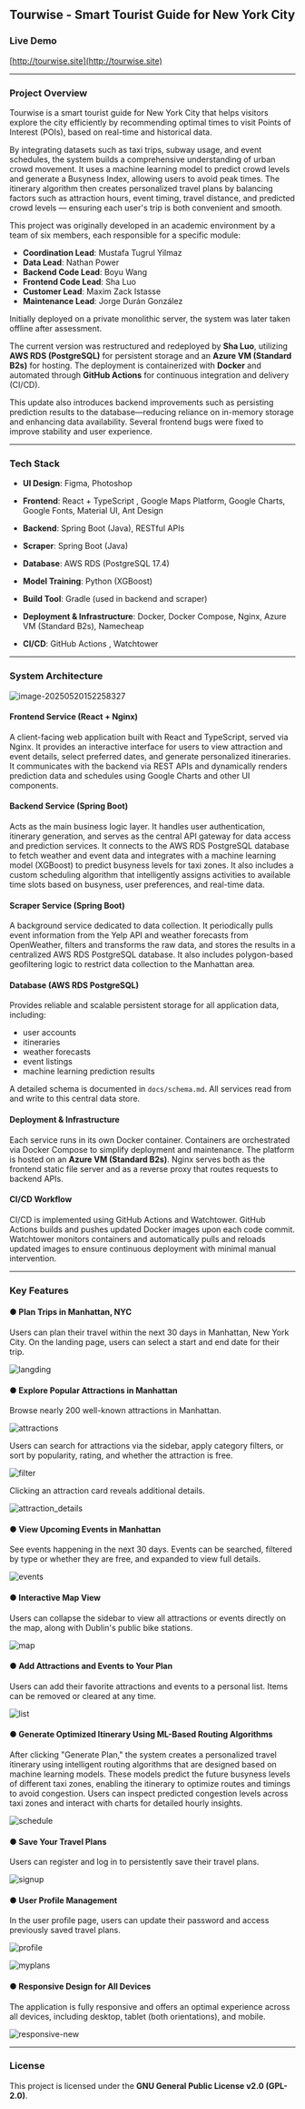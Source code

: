 ## Tourwise - Smart Tourist Guide for New York City 

### Live Demo

[http://tourwise.site](http://tourwise.site)

------

###  Project Overview

Tourwise is a smart tourist guide for New York City that helps visitors explore the city efficiently by recommending optimal times to visit Points of Interest (POIs), based on real-time and historical data.

By integrating datasets such as taxi trips, subway usage, and event schedules, the system builds a comprehensive understanding of urban crowd movement. It uses a machine learning model to predict crowd levels and generate a Busyness Index, allowing users to avoid peak times. The itinerary algorithm then creates personalized travel plans by balancing factors such as attraction hours, event timing, travel distance, and predicted crowd levels — ensuring each user's trip is both convenient and smooth.

This project was originally developed in an academic environment by a team of six members, each responsible for a specific module:

- **Coordination Lead**: Mustafa Tugrul Yilmaz
- **Data Lead**: Nathan Power
- **Backend Code Lead**: Boyu Wang
- **Frontend Code Lead**: Sha Luo
- **Customer Lead**: Maxim Zack Istasse
- **Maintenance Lead**: Jorge Durán González

Initially deployed on a private monolithic server, the system was later taken offline after assessment.

The current version was restructured and redeployed by **Sha Luo**, utilizing **AWS RDS (PostgreSQL)** for persistent storage and an **Azure VM  (Standard B2s)** for hosting. The deployment is containerized with **Docker** and automated through **GitHub Actions** for continuous integration and delivery (CI/CD). 

This update also introduces backend improvements such as persisting prediction results to the database—reducing reliance on in-memory storage and enhancing data availability. Several frontend bugs were fixed to improve stability and user experience.

------

### Tech Stack

- **UI Design**:  Figma, Photoshop
  
- **Frontend**:  React + TypeScript , Google Maps Platform, Google Charts, Google Fonts, Material UI, Ant Design
  
- **Backend**:  Spring Boot (Java), RESTful APIs

- **Scraper**:  Spring Boot (Java)

- **Database**: AWS RDS (PostgreSQL 17.4)

- **Model Training**:  Python (XGBoost)

- **Build Tool**:  Gradle (used in backend and scraper)

- **Deployment & Infrastructure**: Docker, Docker Compose, Nginx, Azure VM (Standard B2s), Namecheap

- **CI/CD**: GitHub Actions , Watchtower


------

###  System Architecture

![image-20250520152258327](docs/images/image-20250520152258327.png)

#### Frontend Service (React + Nginx)

A client-facing web application built with React and TypeScript, served via Nginx. It provides an interactive interface for users to view attraction and event details, select preferred dates, and generate personalized itineraries. It communicates with the backend via REST APIs and dynamically renders prediction data and schedules using Google Charts and other UI components.

#### Backend Service (Spring Boot)

Acts as the main business logic layer. It handles user authentication, itinerary generation, and serves as the central API gateway for data access and prediction services. It connects to the AWS RDS PostgreSQL database to fetch weather and event data and integrates with a machine learning model (XGBoost) to predict busyness levels for taxi zones. It also includes a custom scheduling algorithm that intelligently assigns activities to available time slots based on busyness, user preferences, and real-time data.

#### Scraper Service (Spring Boot)

A background service dedicated to data collection. It periodically pulls event information from the Yelp API and weather forecasts from OpenWeather, filters and transforms the raw data, and stores the results in a centralized AWS RDS PostgreSQL database. It also includes polygon-based geofiltering logic to restrict data collection to the Manhattan area.

#### Database (AWS RDS PostgreSQL)

Provides reliable and scalable persistent storage for all application data, including:

- user accounts
- itineraries
- weather forecasts
- event listings
- machine learning prediction results

A detailed schema is documented in `docs/schema.md`. All services read from and write to this central data store.

#### Deployment & Infrastructure

Each service runs in its own Docker container. Containers are orchestrated via Docker Compose to simplify deployment and maintenance. The platform is hosted on an **Azure VM (Standard B2s)**. Nginx serves both as the frontend static file server and as a reverse proxy that routes requests to backend APIs.

#### CI/CD Workflow

CI/CD is implemented using GitHub Actions and Watchtower. GitHub Actions builds and pushes updated Docker images upon each code commit. Watchtower monitors containers and automatically pulls and reloads updated images to ensure continuous deployment with minimal manual intervention.

------

### Key Features

#### ● Plan Trips in Manhattan, NYC

Users can plan their travel within the next 30 days in Manhattan, New York City. On the landing page, users can select a start and end date for their trip.

![langding](docs/images/border/landing.png)

#### ● Explore Popular Attractions in Manhattan

Browse nearly 200 well-known attractions in Manhattan. 

![attractions](docs/images/attractions-1746019956936-4.png)

Users can search for attractions via the sidebar, apply category filters, or sort by popularity, rating, and whether the attraction is free.

![filter](docs/images/filter-1746019989830-6.png)

Clicking an attraction card reveals additional details.

![attraction_details](docs/images/attraction_details-1746020021641-8.png)

#### ●  View Upcoming Events in Manhattan

See events happening in the next 30 days. Events can be searched, filtered by type or whether they are free, and expanded to view full details.

![events](docs/images/events-1746020071776-10.png)

#### ● Interactive Map View

Users can collapse the sidebar to view all attractions or events directly on the map, along with Dublin's public bike stations.

![map](docs/images/map-1746020102243-12.png)

#### ● Add Attractions and Events to Your Plan

Users can add their favorite attractions and events to a personal list. Items can be removed or cleared at any time.

![list](docs/images/list-1746020202725-17.png)

#### ● Generate Optimized Itinerary Using ML-Based Routing Algorithms

After clicking "Generate Plan," the system creates a personalized travel itinerary using intelligent routing algorithms that are designed based on machine learning models. These models predict the future busyness levels of different taxi zones, enabling the itinerary to optimize routes and timings to avoid congestion. Users can inspect predicted congestion levels across taxi zones and interact with charts for detailed hourly insights.

![schedule](docs/images/schedule-1746020212020-19.png)

#### ● Save Your Travel Plans

Users can register and log in to persistently save their travel plans.

![signup](docs/images/signup.png)

#### ●  User Profile Management

In the user profile page, users can update their password and access previously saved travel plans.

![profile](docs/images/profile-1746020322447-21.png)

![myplans](docs/images/myplans-1746020328211-23.png)

#### ● Responsive Design for All Devices

The application is fully responsive and offers an optimal experience across all devices, including desktop, tablet (both orientations), and mobile.

![responsive-new](docs/images/responsive-new2.png)

------

### License

This project is licensed under the **GNU General Public License v2.0 (GPL-2.0)**.
